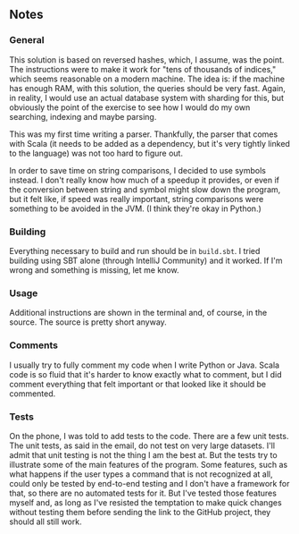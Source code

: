 ## Notes

### General

This solution is based on reversed hashes, which, I assume, was the point.
The instructions were to make it work for "tens of thousands of indices,"
which seems reasonable on a modern machine. The idea is: if the machine
has enough RAM, with this solution, the queries should be very fast. Again,
in reality, I would use an actual database system with sharding for this,
but obviously the point of the exercise to see how I would do my own
searching, indexing and maybe parsing.

This was my first time writing a parser. Thankfully, the parser that comes
with Scala (it needs to be added as a dependency, but it's very tightly
linked to the language) was not too hard to figure out.

In order to save time on string comparisons, I decided to use symbols
instead. I don't really know how much of a speedup it provides, or even
if the conversion between string and symbol might slow down the program,
but it felt like, if speed was really important, string comparisons were
something to be avoided in the JVM. (I think they're okay in Python.)


### Building

Everything necessary to build and run should be in `build.sbt`. I tried
building using SBT alone (through IntelliJ Community) and it worked. If
I'm wrong and something is missing, let me know.


### Usage

Additional instructions are shown in the terminal and, of course, in the
source. The source is pretty short anyway.


### Comments

I usually try to fully comment my code when I write Python or Java. Scala
code is so fluid that it's harder to know exactly what to comment, but I
did comment everything that felt important or that looked like it should be
commented.


### Tests

On the phone, I was told to add tests to the code. There are a few unit
tests. The unit tests, as said in the email, do not test on very large
datasets. I'll admit that unit testing is not the thing I am the best at.
But the tests try to illustrate some of the main features of the program.
Some features, such as what happens if the user types a command that is
not recognized at all, could only be tested by end-to-end testing and I
don't have a framework for that, so there are no automated tests for it.
But I've tested those features myself and, as long as I've resisted the
temptation to make quick changes without testing them before sending
the link to the GitHub project, they should all still work.
